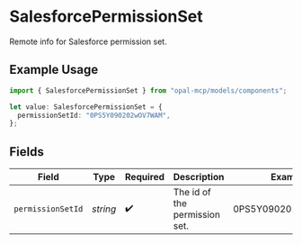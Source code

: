 # SalesforcePermissionSet

Remote info for Salesforce permission set.

## Example Usage

```typescript
import { SalesforcePermissionSet } from "opal-mcp/models/components";

let value: SalesforcePermissionSet = {
  permissionSetId: "0PS5Y090202wOV7WAM",
};
```

## Fields

| Field                         | Type                          | Required                      | Description                   | Example                       |
| ----------------------------- | ----------------------------- | ----------------------------- | ----------------------------- | ----------------------------- |
| `permissionSetId`             | *string*                      | :heavy_check_mark:            | The id of the permission set. | 0PS5Y090202wOV7WAM            |